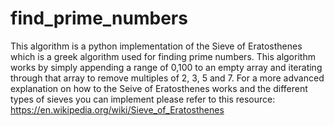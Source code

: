 # find_prime_numbers
This algorithm is a python implementation of the Sieve of Eratosthenes which is a greek algorithm used for finding prime numbers. This algorithm works by simply appending a range of 0,100 to an empty array and iterating through that array to remove multiples of 2, 3, 5 and 7. For a more advanced explanation on how to the Seive of Eratosthenes works and the different types of sieves you can implement please refer to this resource: https://en.wikipedia.org/wiki/Sieve_of_Eratosthenes  
